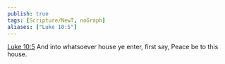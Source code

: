 ```yaml
---
publish: true
tags: [Scripture/NewT, noGraph]
aliases: ["Luke 10:5"]
---
```

[Luke 10:5](https://churchofjesuschrist.org/study/scriptures/nt/luke/10?lang=eng&id=p5#p5) And into whatsoever house ye enter, first say, Peace be to this house.
